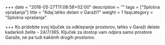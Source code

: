 +++
date = "2016-05-27T11:08:58+02:00"
description = ""
tags = ["Splošna vprašanja"]
title = "Kdaj lahko delam v Garaži?"
weight = 1
faqcategory = "Splošna vprašanja"

+++
Ko pridobite svoj ključek za odklepanje prostorov, lahko v Garaži delate kadarkoli želite - 24/7/365.
Ključek za dostop vam odpira samo prostore Garaže, ne pa tudi kakšnih drugih prostorov.
